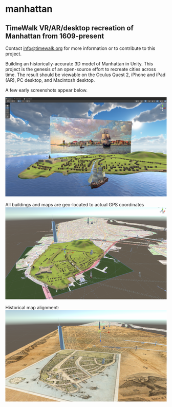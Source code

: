 # manhattan
## TimeWalk VR/AR/desktop recreation of Manhattan from 1609-present

Contact info@timewalk.org for more information or to contribute to this project.

Building an historically-accurate 3D model of Manhattan in Unity.  This project is the genesis of an open-source effort to recreate cities across time.  The result should be viewable on the Oculus Quest 2, iPhone and iPad (AR), PC desktop, and Macintosh desktop.

A few early screenshots appear below.

![New Amsterdam c.1660](/Images/Manhattan%201660%20Screenshot.png "New Amsterdam c.1660")

All buildings and maps are geo-located to actual GPS coordinates
![All buildings and maps are geo-located to actual GPS coordinates](/Images/Full%20City%20Map.png "All buildings and maps are geo-located to actual GPS coordinates")

Historical map alignment:
![Historical map alignment](/Images/Maps%20Overlay.png "Historical map alignment")
